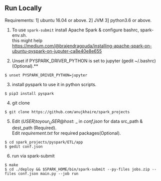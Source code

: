 ## Run Locally

Requirements: 1] ubuntu 16.04 or above. 2] JVM 3] python3.6 or above.  

1. To use ```spark-submit``` install Apache Spark & configure bashrc, spark-env.sh.  
     this might help  
     https://medium.com/@brajendragouda/installing-apache-spark-on-ubuntu-pyspark-on-juputer-ca8e40e8e655


2. Unset if PYSPARK_DRIVER_PYTHON is set to jupyter (gedit ~/.bashrc) (Optional).**
```
$ unset PYSPARK_DRIVER_PYTHON=jupyter 
```

3. install pyspark to use it in python scripts.
```
$ pip3 install pyspark
```

4. git clone
```
$ git clone https://github.com/anujkhaire/spark_projects
```
5. Edit $(USER) to your _USER@host:~$_  in _conf.json_ for data src_path & dest_path (Required).  
   Edit _requirement.txt_ for required packages(Optional).
```
$ cd spark_projects/pyspark/ETL/app
$ gedit conf.json
```

6. run via spark-submit
```
$ make
$ cd ./deploy && $SPARK_HOME/bin/spark-submit --py-files jobs.zip --files conf.json main.py --job run
```
